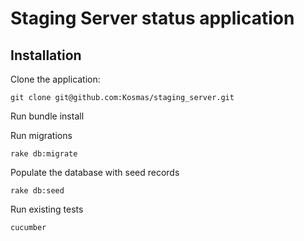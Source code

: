 # Staging Server status application

## Installation

Clone the application:

    git clone git@github.com:Kosmas/staging_server.git

Run bundle install

Run migrations

    rake db:migrate

Populate the database with seed records

    rake db:seed

Run existing tests

    cucumber

